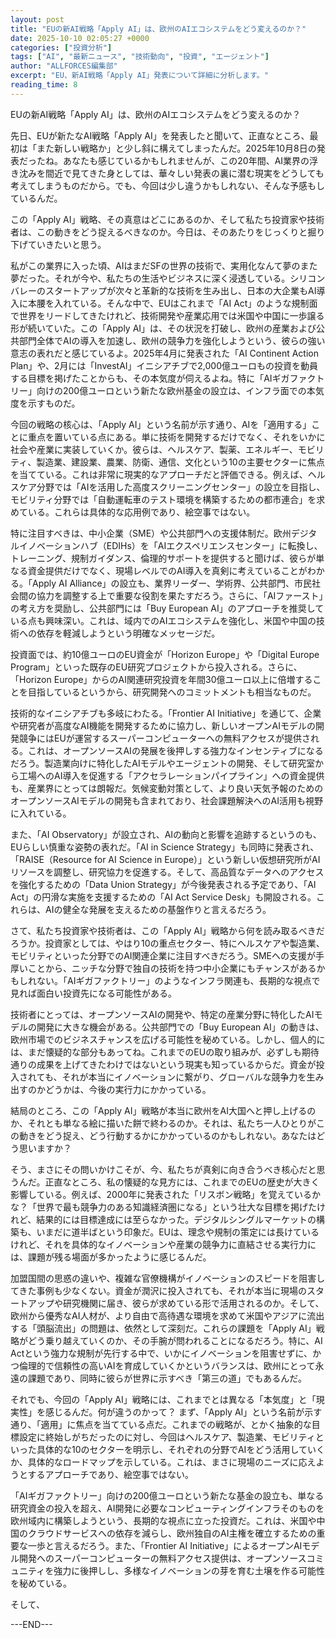 ```yaml
---
layout: post
title: "EUの新AI戦略「Apply AI」は、欧州のAIエコシステムをどう変えるのか？"
date: 2025-10-10 02:05:27 +0000
categories: ["投資分析"]
tags: ["AI", "最新ニュース", "技術動向", "投資", "エージェント"]
author: "ALLFORCES編集部"
excerpt: "EU、新AI戦略「Apply AI」発表について詳細に分析します。"
reading_time: 8
---
```


EUの新AI戦略「Apply AI」は、欧州のAIエコシステムをどう変えるのか？

先日、EUが新たなAI戦略「Apply AI」を発表したと聞いて、正直なところ、最初は「また新しい戦略か」と少し斜に構えてしまったんだ。2025年10月8日の発表だったね。あなたも感じているかもしれませんが、この20年間、AI業界の浮き沈みを間近で見てきた身としては、華々しい発表の裏に潜む現実をどうしても考えてしまうものだから。でも、今回は少し違うかもしれない、そんな予感もしているんだ。

この「Apply AI」戦略、その真意はどこにあるのか、そして私たち投資家や技術者は、この動きをどう捉えるべきなのか。今日は、そのあたりをじっくりと掘り下げていきたいと思う。

私がこの業界に入った頃、AIはまだSFの世界の技術で、実用化なんて夢のまた夢だった。それが今や、私たちの生活やビジネスに深く浸透している。シリコンバレーのスタートアップが次々と革新的な技術を生み出し、日本の大企業もAI導入に本腰を入れている。そんな中で、EUはこれまで「AI Act」のような規制面で世界をリードしてきたけれど、技術開発や産業応用では米国や中国に一歩譲る形が続いていた。この「Apply AI」は、その状況を打破し、欧州の産業および公共部門全体でAIの導入を加速し、欧州の競争力を強化しようという、彼らの強い意志の表れだと感じているよ。2025年4月に発表された「AI Continent Action Plan」や、2月には「InvestAI」イニシアチブで2,000億ユーロもの投資を動員する目標を掲げたことからも、その本気度が伺えるよね。特に「AIギガファクトリー」向けの200億ユーロという新たな欧州基金の設立は、インフラ面での本気度を示すものだ。

今回の戦略の核心は、「Apply AI」という名前が示す通り、AIを「適用する」ことに重点を置いている点にある。単に技術を開発するだけでなく、それをいかに社会や産業に実装していくか。彼らは、ヘルスケア、製薬、エネルギー、モビリティ、製造業、建設業、農業、防衛、通信、文化という10の主要セクターに焦点を当てている。これは非常に現実的なアプローチだと評価できる。例えば、ヘルスケア分野では「AIを活用した高度スクリーニングセンター」の設立を目指し、モビリティ分野では「自動運転車のテスト環境を構築するための都市連合」を求めている。これらは具体的な応用例であり、絵空事ではない。

特に注目すべきは、中小企業（SME）や公共部門への支援体制だ。欧州デジタルイノベーションハブ（EDIHs）を「AIエクスペリエンスセンター」に転換し、トレーニング、規制ガイダンス、倫理的サポートを提供すると聞けば、彼らが単なる資金提供だけでなく、現場レベルでのAI導入を真剣に考えていることがわかる。「Apply AI Alliance」の設立も、業界リーダー、学術界、公共部門、市民社会間の協力を調整する上で重要な役割を果たすだろう。さらに、「AIファースト」の考え方を奨励し、公共部門には「Buy European AI」のアプローチを推奨している点も興味深い。これは、域内でのAIエコシステムを強化し、米国や中国の技術への依存を軽減しようという明確なメッセージだ。

投資面では、約10億ユーロのEU資金が「Horizon Europe」や「Digital Europe Program」といった既存のEU研究プロジェクトから投入される。さらに、「Horizon Europe」からのAI関連研究投資を年間30億ユーロ以上に倍増することを目指しているというから、研究開発へのコミットメントも相当なものだ。

技術的なイニシアチブも多岐にわたる。「Frontier AI Initiative」を通じて、企業や研究者が高度なAI機能を開発するために協力し、新しいオープンAIモデルの開発競争にはEUが運営するスーパーコンピューターへの無料アクセスが提供される。これは、オープンソースAIの発展を後押しする強力なインセンティブになるだろう。製造業向けに特化したAIモデルやエージェントの開発、そして研究室から工場へのAI導入を促進する「アクセラレーションパイプライン」への資金提供も、産業界にとっては朗報だ。気候変動対策として、より良い天気予報のためのオープンソースAIモデルの開発も含まれており、社会課題解決へのAI活用も視野に入れている。

また、「AI Observatory」が設立され、AIの動向と影響を追跡するというのも、EUらしい慎重な姿勢の表れだ。「AI in Science Strategy」も同時に発表され、「RAISE（Resource for AI Science in Europe）」という新しい仮想研究所がAIリソースを調整し、研究協力を促進する。そして、高品質なデータへのアクセスを強化するための「Data Union Strategy」が今後発表される予定であり、「AI Act」の円滑な実施を支援するための「AI Act Service Desk」も開設される。これらは、AIの健全な発展を支えるための基盤作りと言えるだろう。

さて、私たち投資家や技術者は、この「Apply AI」戦略から何を読み取るべきだろうか。投資家としては、やはり10の重点セクター、特にヘルスケアや製造業、モビリティといった分野でのAI関連企業に注目すべきだろう。SMEへの支援が手厚いことから、ニッチな分野で独自の技術を持つ中小企業にもチャンスがあるかもしれない。「AIギガファクトリー」のようなインフラ関連も、長期的な視点で見れば面白い投資先になる可能性がある。

技術者にとっては、オープンソースAIの開発や、特定の産業分野に特化したAIモデルの開発に大きな機会がある。公共部門での「Buy European AI」の動きは、欧州市場でのビジネスチャンスを広げる可能性を秘めている。しかし、個人的には、まだ懐疑的な部分もあってね。これまでのEUの取り組みが、必ずしも期待通りの成果を上げてきたわけではないという現実も知っているからだ。資金が投入されても、それが本当にイノベーションに繋がり、グローバルな競争力を生み出すのかどうかは、今後の実行力にかかっている。

結局のところ、この「Apply AI」戦略が本当に欧州をAI大国へと押し上げるのか、それとも単なる絵に描いた餅で終わるのか。それは、私たち一人ひとりがこの動きをどう捉え、どう行動するかにかかっているのかもしれない。あなたはどう思いますか？

そう、まさにその問いかけこそが、今、私たちが真剣に向き合うべき核心だと思うんだ。正直なところ、私の懐疑的な見方には、これまでのEUの歴史が大きく影響している。例えば、2000年に発表された「リスボン戦略」を覚えているかな？「世界で最も競争力のある知識経済圏になる」という壮大な目標を掲げたけれど、結果的には目標達成には至らなかった。デジタルシングルマーケットの構築も、いまだに道半ばという印象だ。EUは、理念や規制の策定には長けているけれど、それを具体的なイノベーションや産業の競争力に直結させる実行力には、課題が残る場面が多かったように感じるんだ。

加盟国間の思惑の違いや、複雑な官僚機構がイノベーションのスピードを阻害してきた事例も少なくない。資金が潤沢に投入されても、それが本当に現場のスタートアップや研究機関に届き、彼らが求めている形で活用されるのか。そして、欧州から優秀なAI人材が、より自由で高待遇な環境を求めて米国やアジアに流出する「頭脳流出」の問題は、依然として深刻だ。これらの課題を「Apply AI」戦略がどう乗り越えていくのか、その手腕が問われることになるだろう。特に、AI Actという強力な規制が先行する中で、いかにイノベーションを阻害せずに、かつ倫理的で信頼性の高いAIを育成していくかというバランスは、欧州にとって永遠の課題であり、同時に彼らが世界に示すべき「第三の道」でもあるんだ。

それでも、今回の「Apply AI」戦略には、これまでとは異なる「本気度」と「現実性」を感じるんだ。何が違うのかって？ まず、「Apply AI」という名前が示す通り、「適用」に焦点を当てている点だ。これまでの戦略が、とかく抽象的な目標設定に終始しがちだったのに対し、今回はヘルスケア、製造業、モビリティといった具体的な10のセクターを明示し、それぞれの分野でAIをどう活用していくか、具体的なロードマップを示している。これは、まさに現場のニーズに応えようとするアプローチであり、絵空事ではない。

「AIギガファクトリー」向けの200億ユーロという新たな基金の設立も、単なる研究資金の投入を超え、AI開発に必要なコンピューティングインフラそのものを欧州域内に構築しようという、長期的な視点に立った投資だ。これは、米国や中国のクラウドサービスへの依存を減らし、欧州独自のAI主権を確立するための重要な一歩と言えるだろう。また、「Frontier AI Initiative」によるオープンAIモデル開発へのスーパーコンピューターの無料アクセス提供は、オープンソースコミュニティを強力に後押しし、多様なイノベーションの芽を育む土壌を作る可能性を秘めている。

そして、

---END---